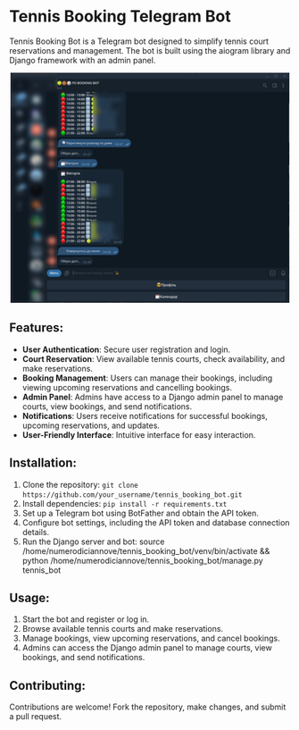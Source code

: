 # Tennis Booking Telegram Bot

Tennis Booking Bot is a Telegram bot designed to simplify tennis court reservations and management. The bot is built using the aiogram library and Django framework with an admin panel.

<div id="header" align="center">
  <img src="https://github.com/numerodiciannove/py-django-tennis-booking-telegram-bot/blob/main/ezgif-5-6ca6829e3b.gif" width="500"/>
</div>

## Features:

- **User Authentication**: Secure user registration and login.
- **Court Reservation**: View available tennis courts, check availability, and make reservations.
- **Booking Management**: Users can manage their bookings, including viewing upcoming reservations and cancelling bookings.
- **Admin Panel**: Admins have access to a Django admin panel to manage courts, view bookings, and send notifications.
- **Notifications**: Users receive notifications for successful bookings, upcoming reservations, and updates.
- **User-Friendly Interface**: Intuitive interface for easy interaction.

## Installation:

1. Clone the repository: `git clone https://github.com/your_username/tennis_booking_bot.git`
2. Install dependencies: `pip install -r requirements.txt`
3. Set up a Telegram bot using BotFather and obtain the API token.
4. Configure bot settings, including the API token and database connection details.
5. Run the Django server and bot: source /home/numerodiciannove/tennis_booking_bot/venv/bin/activate && python /home/numerodiciannove/tennis_booking_bot/manage.py tennis_bot

## Usage:

1. Start the bot and register or log in.
2. Browse available tennis courts and make reservations.
3. Manage bookings, view upcoming reservations, and cancel bookings.
4. Admins can access the Django admin panel to manage courts, view bookings, and send notifications.

## Contributing:

Contributions are welcome! Fork the repository, make changes, and submit a pull request.
